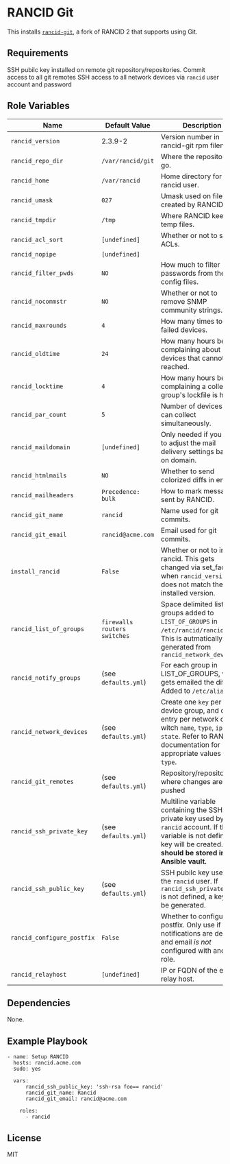 RANCID Git
======

This installs [`rancid-git`](https://github.com/dotwaffle/rancid-git), a fork of RANCID 2 that supports using Git.

Requirements
------------

SSH pubilc key installed on remote git repository/repositories.
Commit access to all git remotes
SSH access to all network devices via `rancid` user account and password

Role Variables
--------------

| Name              | Default Value       | Description          |
|-------------------|---------------------|----------------------|
| `rancid_version` | 2.3.9-2 | Version number in rancid-git rpm filename. |
| `rancid_repo_dir` | `/var/rancid/git` | Where the repository will go. |
| `rancid_home` | `/var/rancid` | Home directory for rancid user. | 
| `rancid_umask` | `027` | Umask used on files created by RANCID. |
| `rancid_tmpdir` | `/tmp` | Where RANCID keeps temp files. |
| `rancid_acl_sort` | `[undefined]` | Whether or not to sort ACLs. |
| `rancid_nopipe` | `[undefined]` |  |
| `rancid_filter_pwds` | `NO` | How much to filter passwords from the config files. |
| `rancid_nocommstr` | `NO` | Whether or not to remove SNMP community strings. |
| `rancid_maxrounds` | `4` | How many times to retry failed devices.  |
| `rancid_oldtime` | `24` | How many hours befoure complaining about devices that cannot be reached. |
| `rancid_locktime` | `4` | How many hours before complaining a collection group's lockfile is hung. |
| `rancid_par_count` | `5` | Number of devices that can collect simultaneously. |
| `rancid_maildomain` | `[undefined]` | Only needed if you want to adjust the mail delivery settings based on domain. |
| `rancid_htmlmails` | `NO` | Whether to send colorized diffs in email. |
| `rancid_mailheaders` | `Precedence: bulk` | How to mark messages sent by RANCID. |
| `rancid_git_name` | `rancid` | Name used for git commits. |
| `rancid_git_email` | `rancid@acme.com` | Email used for git commits. |
| `install_rancid` | `False` | Whether or not to install rancid. This gets changed via set_fact when `rancid_version` does not match the installed version. |
| `rancid_list_of_groups` | `firewalls routers switches` | Space delimited list of groups added to `LIST_OF_GROUPS` in `/etc/rancid/rancid.conf`. This is autmatically generated from `rancid_network_devices` |
| `rancid_notify_groups` | (see `defaults.yml`) | For each group in LIST_OF_GROUPS, who gets emailed the diffs. Added to `/etc/aliases`. |
| `rancid_network_devices` | (see `defaults.yml`) | Create one `key` per device group, and one entry per network device witch `name`, `type`, `ip`, and `state`. Refer to RANCID documentation for appropriate values for `type`. |
| `rancid_git_remotes` | (see `defaults.yml`) | Repository/repositories where changes are pushed |
| `rancid_ssh_private_key` | (see `defaults.yml`) | Multiline variable containing the SSH private key used by the `rancid` account. If this variable is not defined, a key will be created. **This should be stored in an Ansible vault.** |
| `rancid_ssh_public_key` | (see `defaults.yml`) | SSH pubilc key used by the `rancid` user. If `rancid_ssh_private_key` is not defined, a key will be generated. |
| `rancid_configure_postfix` | `False` | Whether to configure postfix. Only use if email notifications are desired and email _is not_ configured with another role. |
| `rancid_relayhost` | `[undefined]` | IP or FQDN of the email relay host. |


Dependencies
------------

None.

Example Playbook
-------------------------
    - name: Setup RANCID
      hosts: rancid.acme.com
      sudo: yes

      vars:
          rancid_ssh_public_key: 'ssh-rsa foo== rancid'
          rancid_git_name: Rancid
          rancid_git_email: rancid@acme.com

        roles:
          - rancid

License
-------

MIT

